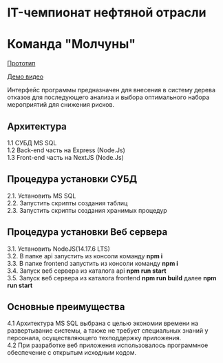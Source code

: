 # IT-чемпионат нефтяной отрасли
# Команда "Молчуны"

[Прототип](http://194.58.102.125:3000/)

[Демо видео](https://disk.yandex.ru/i/Fu7vkZQ0dVoOWQ)

Интерфейс программы предназначен для внесения в систему дерева отказов для последующего анализа и выбора оптимального набора мероприятий для снижения рисков.<br>

## Архитектура
1.1 СУБД MS SQL<br>
1.2 Back-end часть на Express (Node.Js)<br>
1.3 Front-end часть на NextJS (Node.Js)<br>

## Процедура установки СУБД
2.1. Установить MS SQL<br>
2.2. Запустить скрипты создания таблиц<br>
2.3. Запустить скрипты создания хранимых процедур<br>

## Процедура установки Веб сервера
3.1. Установить NodeJS(14.17.6 LTS)<br>
3.2. В папке api запустить из консоли команду <strong>npm i</strong><br>
3.3. В папке frontend запустить из консоли команду <strong>npm i</strong><br>
3.4. Запуск веб сервера из каталога api <strong>npm run start</strong><br>
3.5. Запуск веб сервера из каталога frontend <strong>npm run build</strong> далее <strong>npm run start</strong><br>

## Основные преимущества
4.1 Архитектура MS SQL выбрана с целью экономии времени на развертывание системы, а также не требует специальных знаний у персонала, осуществляющего техподдержку приложения.<br>
4.2 При разработке веб приложения использовалось программное обеспечение с открытым исходным кодом.<br>




